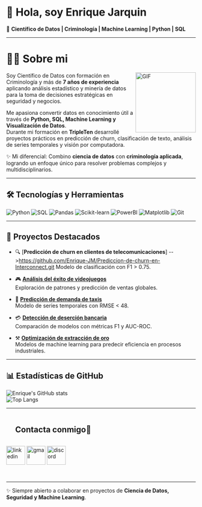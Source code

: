 # 👋 Hola, soy Enrique Jarquin  

🚀 **Científico de Datos | Criminología | Machine Learning | Python | SQL**

---

# 🧑‍💻 Sobre mi

<img align="right" alt="GIF" height="160px" src="https://media.giphy.com/media/du3J3cXyzhj75IOgvA/giphy.gif" />

Soy Científico de Datos con formación en Criminología y más de **7 años de experiencia** aplicando análisis estadístico y minería de datos para la toma de decisiones estratégicas en seguridad y negocios.  

Me apasiona convertir datos en conocimiento útil a través de **Python, SQL, Machine Learning y Visualización de Datos**.  
Durante mi formación en **TripleTen** desarrollé proyectos prácticos en predicción de churn, clasificación de texto, análisis de series temporales y visión por computadora.  

✨ Mi diferencial: Combino **ciencia de datos** con **criminología aplicada**, logrando un enfoque único para resolver problemas complejos y multidisciplinarios.  

---

## 🛠️ Tecnologías y Herramientas

![Python](https://img.shields.io/badge/Python-3776AB?style=for-the-badge&logo=python&logoColor=white)
![SQL](https://img.shields.io/badge/SQL-316192?style=for-the-badge&logo=postgresql&logoColor=white)
![Pandas](https://img.shields.io/badge/Pandas-150458?style=for-the-badge&logo=pandas&logoColor=white)
![Scikit-learn](https://img.shields.io/badge/Scikit--Learn-F7931E?style=for-the-badge&logo=scikit-learn&logoColor=white)
![PowerBI](https://img.shields.io/badge/PowerBI-F2C811?style=for-the-badge&logo=powerbi&logoColor=black)
![Matplotlib](https://img.shields.io/badge/Matplotlib-005571?style=for-the-badge&logo=python&logoColor=white)
![Git](https://img.shields.io/badge/Git-F05032?style=for-the-badge&logo=git&logoColor=white)

---

## 📌 Proyectos Destacados

- 🔍 [**Predicción de churn en clientes de telecomunicaciones**] -->https://github.com/Enrique-JM/Prediccion-de-churn-en-Interconnect.git 
  Modelo de clasificación con F1 > 0.75.  

- 🎮 [**Análisis del éxito de videojuegos**](link_al_repo)  
  Exploración de patrones y predicción de ventas globales.  

- 🚖 [**Predicción de demanda de taxis**](link_al_repo)  
  Modelo de series temporales con RMSE < 48.  

- 💳 [**Detección de deserción bancaria**](link_al_repo)  
  Comparación de modelos con métricas F1 y AUC-ROC.  

- ⚒️ [**Optimización de extracción de oro**](link_al_repo)  
  Modelos de machine learning para predecir eficiencia en procesos industriales.  

---

## 📊 Estadísticas de GitHub  

![Enrique's GitHub stats](https://github-readme-stats.vercel.app/api?username=Enrique-JM&show_icons=true&theme=radical)  
![Top Langs](https://github-readme-stats.vercel.app/api/top-langs/?username=Enrique-JM&layout=compact&theme=radical)

---

<div id="user-content-toc">
    <ul align="left">
      <summary><h2 style="display: inline-block">Contacta conmigo🤝</h2></summary>
    </ul>
  <!--icons and links-->
  <p align="left">
  <a href="https://www.linkedin.com/in/enrique-jmae/" target="blank"><img align="center" src="https://user-images.githubusercontent.com/88904952/234979284-68c11d7f-1acc-4f0c-ac78-044e1037d7b0.png" alt="linkedin" height="50" width="50" /></a>
  <a href="enrique.jmae@gmail.com" target="blank"><img align="center" src="https://github.com/Mo-Alsehli/Mo-Alsehli/assets/98949843/6d935082-a6bb-4f5d-be13-87b821d8421c" alt="gmail" height="50" width="50"  /></a>
  <a href="discordapp.com/users/enrique_jme" target="blank"><img align="center" src="https://user-images.githubusercontent.com/88904952/234982627-019fd336-6248-453c-9b05-97c13fd1d207.png" alt="discord" height="50" width="50" /></a>
  </p>
  </div>

    
<br>


---
✨ Siempre abierto a colaborar en proyectos de **Ciencia de Datos, Seguridad y Machine Learning**.
